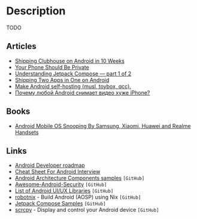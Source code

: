 # Description

TODO


## Articles

- [Shipping Clubhouse on Android in 10 Weeks](https://blog.clubhouse.com/shipping-clubhouse-on-android-in-10-weeks/)
- [Your Phone Should Be Private](https://calyxos.org/)
- [Understanding Jetpack Compose — part 1 of 2](https://medium.com/androiddevelopers/understanding-jetpack-compose-part-1-of-2-ca316fe39050)
- [Shipping Two Apps in One on Android](https://eng.snap.com/shipping_two_apps_in_one_android)
- [Make Android self-hosting (musl, toybox, qcc).](http://landley.net/aboriginal/about.html#selfhost)
- [Почему любой Android снимает видео хуже iPhone?](https://habr.com/ru/post/584616/)


## Books

- [Android Mobile OS Snooping By Samsung, Xiaomi, Huawei and Realme Handsets](https://www.scss.tcd.ie/Doug.Leith/Android_privacy_report.pdf)


## Links

- [Android Developer roadmap](https://roadmap.sh/android)
- [Cheat Sheet For Android Interview](https://github.com/MindorksOpenSource/android-interview-questions)
- [Android Architecture Components samples](https://github.com/android/architecture-components-samples) `[GitHub]`
- [Awesome-Android-Security](https://github.com/saeidshirazi/awesome-android-security) `[GitHub]`
- [List of Android UI/UX Libraries](https://github.com/wasabeef/awesome-android-ui) `[GitHub]`
- [robotnix](https://github.com/danielfullmer/robotnix) - Build Android (AOSP) using Nix `[GitHub]`
- [Jetpack Compose Samples](https://github.com/android/compose-samples) `[GitHub]`
- [scrcpy](https://github.com/Genymobile/scrcpy) -  Display and control your Android device `[GitHub]`
